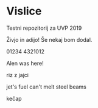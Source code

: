 # Vislice
Testni repozitorij za UVP 2019

Živjo in adijo!
Še nekaj bom dodal.

  01234
4321012

Alen was here!

riz z jajci

jet's fuel can't melt steel beams

kečap